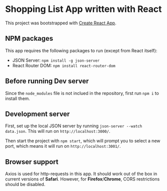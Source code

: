 # Shopping List App written with React

This project was bootstrapped with [Create React App](https://github.com/facebook/create-react-app).


## NPM packages

This app requires the following packages to run (except from React itself):
- JSON Server: `npm install -g json-server`
- React Router DOM: `npm install react-router-dom`

## Before running Dev server

Since the `node_modules` file is not inclued in the repository, first run `npm i` to install them.


## Development server

First, set up the local JSON server by running `json-server --watch data.json`. This will run on `http://localhost:3000/`. 

Then start the project with `npm start`, which will prompt you to select a new port, which means it will run on `http://localhost:3001/`.


## Browser support
Axios is used for http-requests in this app. It should work out of the box in current versions of **Safari**. However, for **Firefox**/**Chrome**, CORS restrictions should be disabled.


